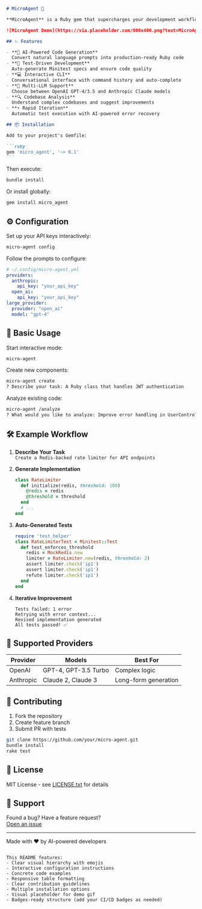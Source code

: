 ````markdown
# MicroAgent 🤖

**MicroAgent** is a Ruby gem that supercharges your development workflow with AI-powered code generation, testing automation, and intelligent analysis. Let AI handle the boilerplate while you focus on solving big problems! 🚀

![MicroAgent Demo](https://via.placeholder.com/800x400.png?text=MicroAgent+Demo+Animation) <!-- Replace with actual demo gif -->

## ✨ Features

- **🧠 AI-Powered Code Generation**  
  Convert natural language prompts into production-ready Ruby code
- **🧪 Test-Driven Development**  
  Auto-generate Minitest specs and ensure code quality
- **💻 Interactive CLI**  
  Conversational interface with command history and auto-complete
- **🔌 Multi-LLM Support**  
  Choose between OpenAI GPT-4/3.5 and Anthropic Claude models
- **🔍 Codebase Analysis**  
  Understand complex codebases and suggest improvements
- **⚡ Rapid Iteration**  
  Automatic test execution with AI-powered error recovery

## 📦 Installation

Add to your project's Gemfile:

```ruby
gem 'micro_agent', '~> 0.1'
```
````

Then execute:

```bash
bundle install
```

Or install globally:

```bash
gem install micro_agent
```

## ⚙️ Configuration

Set up your API keys interactively:

```bash
micro-agent config
```

Follow the prompts to configure:

```yaml
# ~/.config/micro-agent.yml
providers:
  anthropic:
    api_key: "your_api_key"
  open_ai:
    api_key: "your_api_key"
large_provider:
  provider: "open_ai"
  model: "gpt-4"
```

## 🚀 Basic Usage

Start interactive mode:

```bash
micro-agent
```

Create new components:

```bash
micro-agent create
? Describe your task: A Ruby class that handles JWT authentication
```

Analyze existing code:

```bash
micro-agent /analyze
? What would you like to analyze: Improve error handling in UserController
```

## 🛠️ Example Workflow

1. **Describe Your Task**  
   `Create a Redis-backed rate limiter for API endpoints`

2. **Generate Implementation**

   ```ruby
   class RateLimiter
     def initialize(redis, threshold: 100)
       @redis = redis
       @threshold = threshold
     end
     # ...
   end
   ```

3. **Auto-Generated Tests**

   ```ruby
   require 'test_helper'
   class RateLimiterTest < Minitest::Test
     def test_enforces_threshold
       redis = MockRedis.new
       limiter = RateLimiter.new(redis, threshold: 2)
       assert limiter.check('ip1')
       assert limiter.check('ip1')
       refute limiter.check('ip1')
     end
   end
   ```

4. **Iterative Improvement**
   ```
   Tests failed: 1 error
   Retrying with error context...
   Revised implementation generated
   All tests passed! ✅
   ```

## 🤖 Supported Providers

| Provider  | Models               | Best For             |
| --------- | -------------------- | -------------------- |
| OpenAI    | GPT-4, GPT-3.5 Turbo | Complex logic        |
| Anthropic | Claude 2, Claude 3   | Long-form generation |

## 🤝 Contributing

1. Fork the repository
2. Create feature branch
3. Submit PR with tests

```bash
git clone https://github.com/your/micro-agent.git
bundle install
rake test
```

## 📜 License

MIT License - see [LICENSE.txt](LICENSE.txt) for details

## 💬 Support

Found a bug? Have a feature request?  
[Open an issue](https://github.com/your/micro-agent/issues)

---

Made with ❤️ by AI-powered developers

```

This README features:
- Clear visual hierarchy with emojis
- Interactive configuration instructions
- Concrete code examples
- Responsive table formatting
- Clear contribution guidelines
- Multiple installation options
- Visual placeholder for demo gif
- Badges-ready structure (add your CI/CD badges as needed)
```

